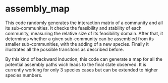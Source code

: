 # assembly_map
This code randomly generates the interaction matrix of a community and all its sub-communities. It checks the feasibility and stability of each community, measuring the relative size of its feasibility domain. After that, it determines whether a given sub-community can be assembled from its smaller sub-communities, with the adding of a new species. Finally it illustrates all the possible transitons as described before.

By this kind of backward induction, this code can generate a map for all the potential assembly paths wich leads to the final state observed. It is currently working for only 3 species cases but can be extended to higher species numbers.
